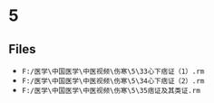 # 5

## Files

- `F:/医学\中国医学\中医视频\伤寒\5\33心下痞证（1）.rm`
- `F:/医学\中国医学\中医视频\伤寒\5\34心下痞证（2）.rm`
- `F:/医学\中国医学\中医视频\伤寒\5\35痞证及其类证.rm`
